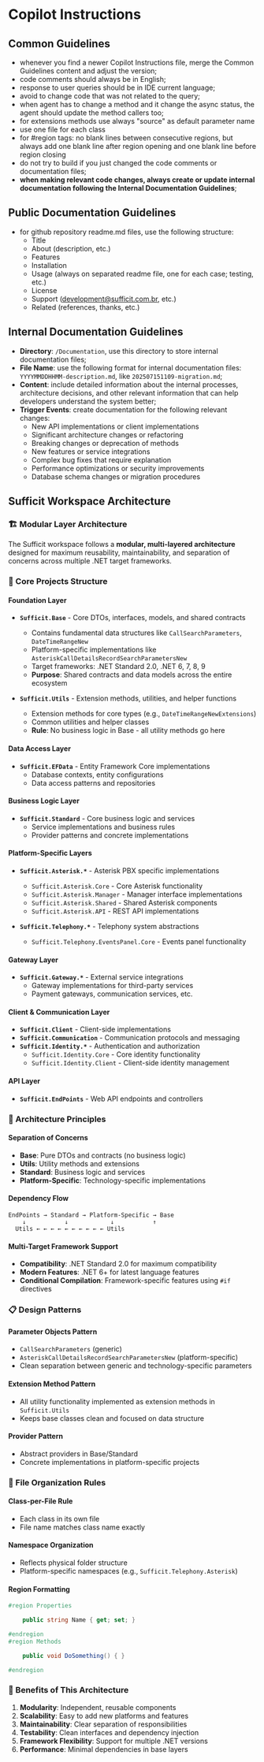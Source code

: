 # Copilot Instructions
<!-- Version: 202507151230 -->

## Common Guidelines
* whenever you find a newer Copilot Instructions file, merge the Common Guidelines content and adjust the version;
* code comments should always be in English;
* response to user queries should be in IDE current language;
* avoid to change code that was not related to the query;
* when agent has to change a method and it change the async status, the agent should update the method callers too;
* for extensions methods use always "source" as default parameter name
* use one file for each class
* for #region tags: no blank lines between consecutive regions, but always add one blank line after region opening and one blank line before region closing
* do not try to build if you just changed the code comments or documentation files;
* **when making relevant code changes, always create or update internal documentation following the Internal Documentation Guidelines**;

## Public Documentation Guidelines
* for github repository readme.md files, use the following structure:
  - Title
  - About (description, etc.)
  - Features
  - Installation
  - Usage (always on separated readme file, one for each case; testing, etc.)
  - License
  - Support (development@sufficit.com.br, etc.)
  - Related (references, thanks, etc.)
	 
## Internal Documentation Guidelines
* **Directory**: `/Documentation`, use this directory to store internal documentation files;
* **File Name**: use the following format for internal documentation files: `YYYYMMDDHHMM-description.md`, like `202507151109-migration.md`;
* **Content**: include detailed information about the internal processes, architecture decisions, and other relevant information that can help developers understand the system better;
* **Trigger Events**: create documentation for the following relevant changes:
  - New API implementations or client implementations
  - Significant architecture changes or refactoring
  - Breaking changes or deprecation of methods
  - New features or service integrations
  - Complex bug fixes that require explanation
  - Performance optimizations or security improvements
  - Database schema changes or migration procedures

## Sufficit Workspace Architecture

### 🏗️ Modular Layer Architecture
The Sufficit workspace follows a **modular, multi-layered architecture** designed for maximum reusability, maintainability, and separation of concerns across multiple .NET target frameworks.

### 📁 Core Projects Structure

#### **Foundation Layer**
- **`Sufficit.Base`** - Core DTOs, interfaces, models, and shared contracts
  - Contains fundamental data structures like `CallSearchParameters`, `DateTimeRangeNew`
  - Platform-specific implementations like `AsteriskCallDetailsRecordSearchParametersNew`
  - Target frameworks: .NET Standard 2.0, .NET 6, 7, 8, 9
  - **Purpose**: Shared contracts and data models across the entire ecosystem

- **`Sufficit.Utils`** - Extension methods, utilities, and helper functions
  - Extension methods for core types (e.g., `DateTimeRangeNewExtensions`)
  - Common utilities and helper classes
  - **Rule**: No business logic in Base - all utility methods go here

#### **Data Access Layer**
- **`Sufficit.EFData`** - Entity Framework Core implementations
  - Database contexts, entity configurations
  - Data access patterns and repositories

#### **Business Logic Layer**
- **`Sufficit.Standard`** - Core business logic and services
  - Service implementations and business rules
  - Provider patterns and concrete implementations

#### **Platform-Specific Layers**
- **`Sufficit.Asterisk.*`** - Asterisk PBX specific implementations
  - `Sufficit.Asterisk.Core` - Core Asterisk functionality
  - `Sufficit.Asterisk.Manager` - Manager interface implementations
  - `Sufficit.Asterisk.Shared` - Shared Asterisk components
  - `Sufficit.Asterisk.API` - REST API implementations

- **`Sufficit.Telephony.*`** - Telephony system abstractions
  - `Sufficit.Telephony.EventsPanel.Core` - Events panel functionality

#### **Gateway Layer**
- **`Sufficit.Gateway.*`** - External service integrations
  - Gateway implementations for third-party services
  - Payment gateways, communication services, etc.

#### **Client & Communication Layer**
- **`Sufficit.Client`** - Client-side implementations
- **`Sufficit.Communication`** - Communication protocols and messaging
- **`Sufficit.Identity.*`** - Authentication and authorization
  - `Sufficit.Identity.Core` - Core identity functionality
  - `Sufficit.Identity.Client` - Client-side identity management

#### **API Layer**
- **`Sufficit.EndPoints`** - Web API endpoints and controllers

### 🔄 Architecture Principles

#### **Separation of Concerns**
- **Base**: Pure DTOs and contracts (no business logic)
- **Utils**: Utility methods and extensions
- **Standard**: Business logic and services
- **Platform-Specific**: Technology-specific implementations

#### **Dependency Flow**
```
EndPoints → Standard → Platform-Specific → Base
    ↓           ↓            ↓           ↑
  Utils ← ← ← ← ← ← ← ← ← ← Utils
```

#### **Multi-Target Framework Support**
- **Compatibility**: .NET Standard 2.0 for maximum compatibility
- **Modern Features**: .NET 6+ for latest language features
- **Conditional Compilation**: Framework-specific features using `#if` directives

### 📋 Design Patterns

#### **Parameter Objects Pattern**
- `CallSearchParameters` (generic)
- `AsteriskCallDetailsRecordSearchParametersNew` (platform-specific)
- Clean separation between generic and technology-specific parameters

#### **Extension Method Pattern**
- All utility functionality implemented as extension methods in `Sufficit.Utils`
- Keeps base classes clean and focused on data structure

#### **Provider Pattern**
- Abstract providers in Base/Standard
- Concrete implementations in platform-specific projects

### 🎯 File Organization Rules

#### **Class-per-File Rule**
- Each class in its own file
- File name matches class name exactly

#### **Namespace Organization**
- Reflects physical folder structure
- Platform-specific namespaces (e.g., `Sufficit.Telephony.Asterisk`)

#### **Region Formatting**
```csharp
#region Properties

    public string Name { get; set; }

#endregion
#region Methods

    public void DoSomething() { }

#endregion
```

### 🚀 Benefits of This Architecture

1. **Modularity**: Independent, reusable components
2. **Scalability**: Easy to add new platforms and features
3. **Maintainability**: Clear separation of responsibilities
4. **Testability**: Clean interfaces and dependency injection
5. **Framework Flexibility**: Support for multiple .NET versions
6. **Performance**: Minimal dependencies in base layers